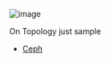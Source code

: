 ![image](https://github.com/mrofiq466/DJaringanQ/assets/59303583/28003051-9be7-43af-9d8a-ff29ec2d1b59)
<p>On Topology just sample
  <p>

- [Ceph](../)
